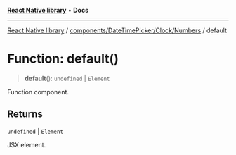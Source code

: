 [**React Native library**](../../../../../index.md) • **Docs**

***

[React Native library](../../../../../modules.md) / [components/DateTimePicker/Clock/Numbers](../index.md) / default

# Function: default()

> **default**(): `undefined` \| `Element`

Function component.

## Returns

`undefined` \| `Element`

JSX element.
